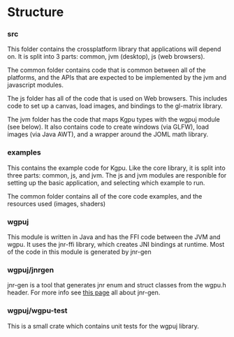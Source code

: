 # Structure

### src
This folder contains the crossplatform library that applications will depend on.
It is split into 3 parts: common, jvm (desktop), js (web browsers). 
 
The common folder contains code that is common between all of the platforms, and
the APIs that are expected to be implemented by the jvm and javascript modules.

The js folder has all of the code that is used on Web browsers. This includes code to set
up a canvas, load images, and bindings to the gl-matrix library.

The jvm folder has the code that maps Kgpu types with the wgpuj module (see below). It also 
contains code to create windows (via GLFW), load images (via Java AWT), and a wrapper around the JOML math library. 

### examples
This contains the example code for Kgpu. Like the core library, it is split into three parts: common, js, and jvm.
The js and jvm modules are responible for setting up the basic application, and selecting which example to run.

The common folder contains all of the core code examples, and the resources used (images, shaders)

### wgpuj
This module is written in Java and has the FFI code between the JVM and wgpu. It uses the jnr-ffi library,
which creates JNI bindings at runtime. Most of the code in this module is generated by jnr-gen

### wgpuj/jnrgen
jnr-gen is a tool that generates jnr enum and struct classes from the wgpu.h header. For more info see 
[this page](jnrgen.md) all about jnr-gen.

### wgpuj/wgpu-test
This is a small crate which contains unit tests for the wgpuj library.